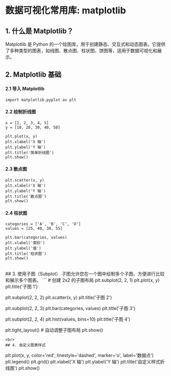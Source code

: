 #  数据可视化常用库: matplotlib

## 1. 什么是 Matplotlib？

Matplotlib 是 Python 的一个绘图库，用于创建静态、交互式和动态图表。它提供了多种类型的图表，如线图、散点图、柱状图、饼图等，适用于数据可视化和展示。
<br>
## 2. Matplotlib 基础
#### 2.1 导入 Matplotlib
```
import matplotlib.pyplot as plt
```
#### 2.2 绘制折线图
```
x = [1, 2, 3, 4, 5]
y = [10, 20, 30, 40, 50]

plt.plot(x, y)
plt.xlabel('X 轴')
plt.ylabel('Y 轴')
plt.title('简单折线图')
plt.show()
```
#### 2.3 散点图
```
plt.scatter(x, y)
plt.xlabel('X 轴')
plt.ylabel('Y 轴')
plt.title('散点图')
plt.show()
```

#### 2.4 柱状图
```
categories = ['A', 'B', 'C', 'D']
values = [25, 40, 30, 55]

plt.bar(categories, values)
plt.xlabel('类别')
plt.ylabel('值')
plt.title('柱状图')
plt.show()
```
<br>
## 3. 使用子图（Subplot）
子图允许您在一个图中绘制多个子图，方便进行比较和展示多个图表。
```
# 创建 2x2 的子图布局
plt.subplot(2, 2, 1)
plt.plot(x, y)
plt.title('子图 1')

plt.subplot(2, 2, 2)
plt.scatter(x, y)
plt.title('子图 2')

plt.subplot(2, 2, 3)
plt.bar(categories, values)
plt.title('子图 3')

plt.subplot(2, 2, 4)
plt.hist(values, bins=10)
plt.title('子图 4')

plt.tight_layout()  # 自动调整子图布局
plt.show()
```
<br>
## 4. 自定义图表样式
```
plt.plot(x, y, color='red', linestyle='dashed', marker='o', label='数据点')
plt.legend()
plt.grid()
plt.xlabel('X 轴')
plt.ylabel('Y 轴')
plt.title('自定义样式折线图')
plt.show()
```